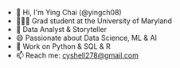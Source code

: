- 👋 Hi, I'm Ying Chai (@yingch08)
- 👩🏻‍🎓 Grad student at the University of Maryland
- 💬 Data Analyst & Storyteller
- 😄 Passionate about Data Science, ML & AI
- 🔭 Work on Python & SQL & R
- 📫 Reach me: cyshell278@gmail.com
